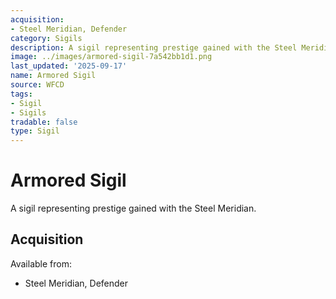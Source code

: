 ```yaml
---
acquisition:
- Steel Meridian, Defender
category: Sigils
description: A sigil representing prestige gained with the Steel Meridian.
image: ../images/armored-sigil-7a542bb1d1.png
last_updated: '2025-09-17'
name: Armored Sigil
source: WFCD
tags:
- Sigil
- Sigils
tradable: false
type: Sigil
---
```


# Armored Sigil

A sigil representing prestige gained with the Steel Meridian.

## Acquisition

Available from:
- Steel Meridian, Defender

